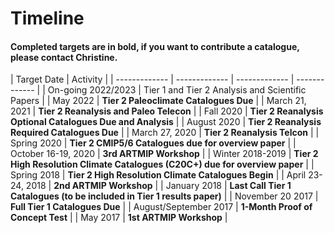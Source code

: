 # Timeline
#### Completed targets are in bold, if you want to contribute a catalogue, please contact Christine.

| Target Date | Activity |
| ------------- | ------------- | ------------- | ------------- |
| On-going 2022/2023 | Tier 1 and Tier 2 Analysis and Scientific Papers |
| May 2022 | **Tier 2 Paleoclimate Catalogues Due** |
| March 21, 2021 | **Tier 2 Reanalysis and Paleo Telecon** |
| Fall 2020 | **Tier 2 Reanalysis Optional Catalogues Due and Analysis** |
| August 2020 | **Tier 2 Reanalysis Required Catalogues Due** |
| March 27, 2020 | **Tier 2 Reanalysis Telcon** |
| Spring 2020 | **Tier 2 CMIP5/6 Catalogues due for overview paper** |
| October 16-19, 2020 | **3rd ARTMIP Workshop** |
| Winter 2018-2019 | **Tier 2 High Resolution Climate Catalogues (C20C+) due for overview paper** |
| Spring 2018 | **Tier 2 High Resolution Climate Catalogues Begin** |
| April 23-24, 2018 | **2nd ARTMIP Workshop** |
| January 2018 | **Last Call Tier 1 Catalogues (to be included in Tier 1 results paper)** |
| November 20 2017 | **Full Tier 1 Catalogues Due** |
| August/September 2017 | **1-Month Proof of Concept Test** |
| May 2017 | **1st ARTMIP Workshop** |
